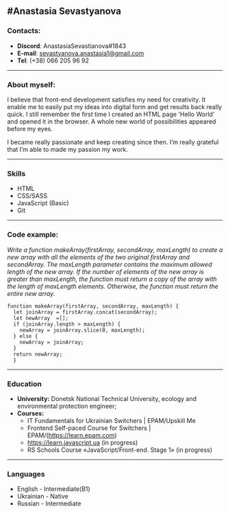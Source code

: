 #Anastasia Sevastyanova
---
### Contacts:
- __Discord__: AnastasiaSevastianova#1843
- __E-mail__: sevastyanova.anastasia1@gmail.com
- __Tel__: (+38) 066 205 96 92
---
### About myself:
I believe that  front-end development satisfies my need for creativity. It enable me to easily put my ideas into digital form and get results back really quick. I still remember the first time I created an HTML page 'Hello World' and opened it in the browser. A whole new world of possibilities appeared before my eyes.

I became really passionate and keep creating since then. I’m really grateful that I’m able to  made my passion my work.
 
---
### Skills
- HTML
- CSS/SASS
- JavaScript (Basic)
- Git
 
---
### Code example:
_Write a function makeArray(firstArray, secondArray, maxLength) to create a new array with all the elements of the two original firstArray and secondArray. The maxLength parameter contains the maximum allowed length of the new array.
If the number of elements of the new array is greater than maxLength, the function must return a copy of the array with the length of maxLength elements. Otherwise, the function must return the entire new array._

```
function makeArray(firstArray, secondArray, maxLength) {
  let joinArray = firstArray.concat(secondArray);
  let newArray  =[];
  if (joinArray.length > maxLength) {
    newArray = joinArray.slice(0, maxLength);
  } else {
    newArray = joinArray;
  }
  return newArray;
  }
  ```

---
### Education
* __University:__ Donetsk National Technical University, ecology and environmental protection engineer;
* __Courses:__
    - IT Fundamentals for Ukrainian Switchers | EPAM/Upskill Me
    - Frontend Self-paced Course for Switchers | EPAM/(https://learn.epam.com)
    - https://learn.javascript.ua (in progress)
    - RS Schools Course «JavaScript/Front-end. Stage 1» (in progress)

---
### Languages
- English - Intermediate(B1)
- Ukrainian - Native
- Russian - Intermediate


